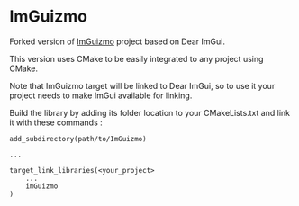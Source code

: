 # ImGuizmo

Forked version of [ImGuizmo](https://github.com/CedricGuillemet/ImGuizmo) project based on Dear ImGui.

This version uses CMake to be easily integrated to any project using CMake.

Note that ImGuizmo target will be linked to Dear ImGui, so to use it your project needs to make ImGui available for linking.

Build the library by adding its folder location to your CMakeLists.txt and link it with these commands :


```
add_subdirectory(path/to/ImGuizmo)

...

target_link_libraries(<your_project>
    ...
    imGuizmo
)
```
